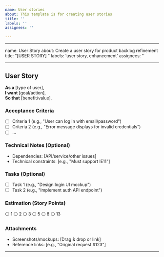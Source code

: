 ```yaml
---
name: User stories
about: This template is for creating user stories
title: ''
labels: ''
assignees: ''

---
```


---
name: User Story
about: Create a user story for product backlog refinement
title: "[USER STORY] <Brief Description>"
labels: 'user story, enhancement'
assignees: ''

---

## **User Story**  
**As a** [type of user],  
**I want** [goal/action],  
**So that** [benefit/value].  

### **Acceptance Criteria**  
- [ ] Criteria 1 (e.g., "User can log in with email/password")  
- [ ] Criteria 2 (e.g., "Error message displays for invalid credentials")  
- [ ] ...  

### **Technical Notes (Optional)**  
- Dependencies: [API/service/other issues]  
- Technical constraints: [e.g., "Must support IE11"]  

### **Tasks (Optional)**  
- [ ] Task 1 (e.g., "Design login UI mockup")  
- [ ] Task 2 (e.g., "Implement auth API endpoint")  

### **Estimation (Story Points)**  
⚪️ 1  ⚪️ 2  ⚪️ 3  ⚪️ 5  ⚪️ 8  ⚪️ 13  

### **Attachments**  
- Screenshots/mockups: [Drag & drop or link]  
- Reference links: [e.g., "Original request #123"]  

---
